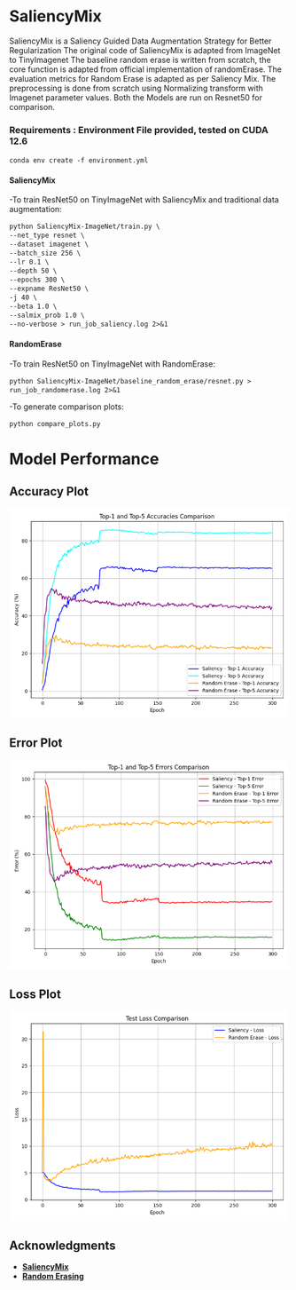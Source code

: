 # SaliencyMix
SaliencyMix is a Saliency Guided Data Augmentation Strategy for Better Regularization
The original code of SaliencyMix is adapted from ImageNet to TinyImagenet
The baseline random erase is written from scratch, the core function is adapted from official implementation of randomErase.
The evaluation metrics for Random Erase is adapted as per Saliency Mix.
The preprocessing is done from scratch using Normalizing transform with Imagenet parameter values.
Both the Models are run on Resnet50 for comparison.


### Requirements : Environment File provided, tested on CUDA 12.6  
```
conda env create -f environment.yml
```


#### SaliencyMix
-To train ResNet50 on TinyImageNet with SaliencyMix and traditional data augmentation:    
```
python SaliencyMix-ImageNet/train.py \
--net_type resnet \
--dataset imagenet \
--batch_size 256 \
--lr 0.1 \
--depth 50 \
--epochs 300 \
--expname ResNet50 \
-j 40 \
--beta 1.0 \
--salmix_prob 1.0 \
--no-verbose > run_job_saliency.log 2>&1
```

#### RandomErase
-To train ResNet50 on TinyImageNet with RandomErase:    
```
python SaliencyMix-ImageNet/baseline_random_erase/resnet.py > run_job_randomerase.log 2>&1
```

-To generate comparison plots:    
```
python compare_plots.py 
```


# Model Performance

## Accuracy Plot
![Combined Accuracy Plot](combined_accuracy_plot.png)

## Error Plot
![Combined Error Plot](combined_error_plot.png)

## Loss Plot
![Combined Loss Plot](combined_loss_plot.png)

## Acknowledgments
- [**SaliencyMix**](https://github.com/afm-shahab-uddin/SaliencyMix)
- [**Random Erasing**](https://github.com/zhunzhong07/Random-Erasing)
